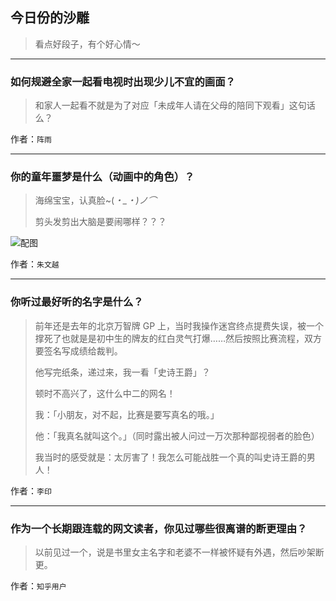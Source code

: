 ## 今日份的沙雕

> 看点好段子，有个好心情～


 
---

### 如何规避全家一起看电视时出现少儿不宜的画面？

> 和家人一起看不就是为了对应「未成年人请在父母的陪同下观看」这句话么？


作者：`阵雨`

---

### 你的童年噩梦是什么（动画中的角色）？

> 海绵宝宝，认真脸~(*・_・)ノ⌒*
> 
> 剪头发剪出大脑是要闹哪样？？？



![配图](http://pic2.zhimg.com/70/v2-b62cafeaa1226b61bd5ba6e73f7374b1_b.jpg)


作者：`朱文越`

---

### 你听过最好听的名字是什么？

> 前年还是去年的北京万智牌 GP 上，当时我操作迷宫终点提费失误，被一个撑死了也就是是初中生的牌友的红白灵气打爆……然后按照比赛流程，双方要签名写成绩给裁判。
> 
> 他写完纸条，递过来，我一看「史诗王爵」？
> 
> 顿时不高兴了，这什么中二的网名！
> 
> 我：「小朋友，对不起，比赛是要写真名的哦。」
> 
> 他：「我真名就叫这个。」（同时露出被人问过一万次那种鄙视弱者的脸色）
> 
> 我当时的感受就是：太厉害了！我怎么可能战胜一个真的叫史诗王爵的男人！


作者：`李印`

---

### 作为一个长期跟连载的网文读者，你见过哪些很离谱的断更理由？

> 以前见过一个，说是书里女主名字和老婆不一样被怀疑有外遇，然后吵架断更。


作者：`知乎用户`